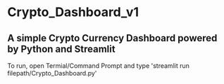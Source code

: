 # Crypto_Dashboard_v1
## A simple Crypto Currency Dashboard powered by Python and Streamlit 

To run, open Termial/Command Prompt and type 'streamlit run filepath/Crypto_Dashboard.py'
